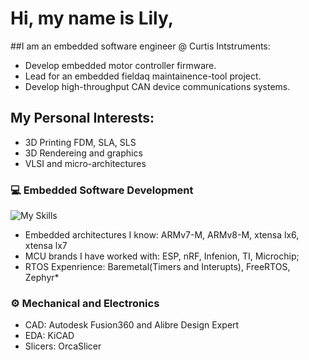 # Hi, my name is Lily,
##I am an embedded software engineer @ Curtis Intstruments:
- Develop embedded motor controller firmware.
- Lead for an embedded fieldaq maintainence-tool project.
- Develop high-throughput CAN device communications systems.
## My Personal Interests:
- 3D Printing FDM, SLA, SLS
- 3D Rendereing and graphics
- VLSI and micro-architectures
### 💻 Embedded Software Development
![My Skills](https://skillicons.dev/icons?i=c,cpp,cs,cmake&theme=light)
* Embedded architectures I know: ARMv7-M, ARMv8-M, xtensa lx6, xtensa lx7
* MCU brands I have worked with: ESP, nRF, Infenion, TI, Microchip;
* RTOS Expenrience: Baremetal(Timers and Interupts), FreeRTOS, Zephyr*

### ⚙️ Mechanical and Electronics
* CAD: Autodesk Fusion360 and Alibre Design Expert
* EDA: KiCAD
* Slicers: OrcaSlicer
